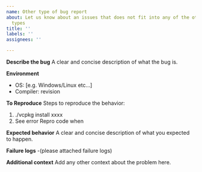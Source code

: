 ```yaml
---
name: Other type of bug report
about: Let us know about an issues that does not fit into any of the other issues.
  types
title: ''
labels: ''
assignees: ''

---
```


**Describe the bug**
A clear and concise description of what the bug is.

**Environment**
- OS: [e.g. Windows/Linux etc...]
- Compiler: revision

**To Reproduce**
Steps to reproduce the behavior:
1. ./vcpkg install xxxx
2. See error
Repro code when

**Expected behavior**
A clear and concise description of what you expected to happen.

**Failure logs**
-(please attached failure logs)

**Additional context**
Add any other context about the problem here.
